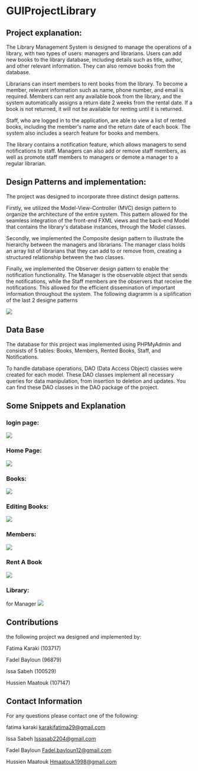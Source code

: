 # GUIProjectLibrary
## Project explanation: 

The Library Management System is designed to manage the operations of a library, with two types of users: managers and librarians. Users can add new books to the library database, including details such as title, author, and other relevant information. They can also remove books from the database.

Librarians can insert members to rent books from the library. To become a member, relevant information such as name, phone number, and email is required. Members can rent any available book from the library, and the system automatically assigns a return date 2 weeks from the rental date. If a book is not returned, it will not be available for renting until it is returned.

Staff, who are logged in to the application, are able to view a list of rented books, including the member's name and the return date of each book. The system also includes a search feature for books and members.

The library contains a notification feature, which allows managers to send notifications to staff. Managers can also add or remove staff members, as well as promote staff members to managers or demote a manager to a regular librarian.


## Design Patterns and implementation:  

The project was designed to incorporate three distinct design patterns.

Firstly, we utilized the Model-View-Controller (MVC) design pattern to organize the architecture of the entire system. This pattern allowed for the seamless integration of the front-end FXML views and the back-end Model that contains the library's database instances, through the Model classes.

Secondly, we implemented the Composite design pattern to illustrate the hierarchy between the managers and librarians. The manager class holds an array list of librarians that they can add to or remove from, creating a structured relationship between the two classes.

Finally, we implemented the Observer design pattern to enable the notification functionality. The Manager is the observable object that sends the notifications, while the Staff members are the observers that receive the notifications. This allowed for the efficient dissemination of important information throughout the system.
The following diagramm is a siplification of the last 2 designe patterns 

<img src="https://github.com/fatimaKaraki/GUIProjectLibrary/blob/master/snippets/img.png">

## Data Base 
The database for this project was implemented using PHPMyAdmin and consists of 5 tables: Books, Members, Rented Books, Staff, and Notifications.

To handle database operations, DAO (Data Access Object) classes were created for each model. These DAO classes implement all necessary queries for data manipulation, from insertion to deletion and updates. You can find these DAO classes in the DAO package of the project.

## Some Snippets and Explanation 

### login page:

<img src="https://github.com/fatimaKaraki/GUIProjectLibrary/blob/master/snippets/Screenshot%20(41).png">

### Home Page:

<img src="https://github.com/fatimaKaraki/GUIProjectLibrary/blob/master/snippets/Screenshot%20(42).png"> 

### Books:

<img src="https://github.com/fatimaKaraki/GUIProjectLibrary/blob/master/snippets/Screenshot%20(43).png"> 

### Editing Books:

<img src="https://github.com/fatimaKaraki/GUIProjectLibrary/blob/master/snippets/Screenshot%20(44).png"> 

### Members:


<img src="https://github.com/fatimaKaraki/GUIProjectLibrary/blob/master/snippets/Screenshot%20(48).png"> 

### Rent A Book 

<img src="https://github.com/fatimaKaraki/GUIProjectLibrary/blob/master/snippets/Screenshot%20(45).png"> 

### Library:

for Manager
<img src="https://github.com/fatimaKaraki/GUIProjectLibrary/blob/master/snippets/Screenshot%20(46).png"> 







## Contributions
the following project wa designed and implemented by: 

Fatima Karaki (103717) 

Fadel Bayloun (96879)

Issa Sabeh (100529) 

Hussien Maatouk (107147)

## Contact Information 
For any questions please contact one of the following: 

fatima karaki karakifatima29@gmail.com 

Issa Sabeh Issasab2204@gmail.com 

Fadel Bayloun Fadel.bayloun12@gmail.com

Hussien Maatouk Hmaatouk1998@gmail.com 



